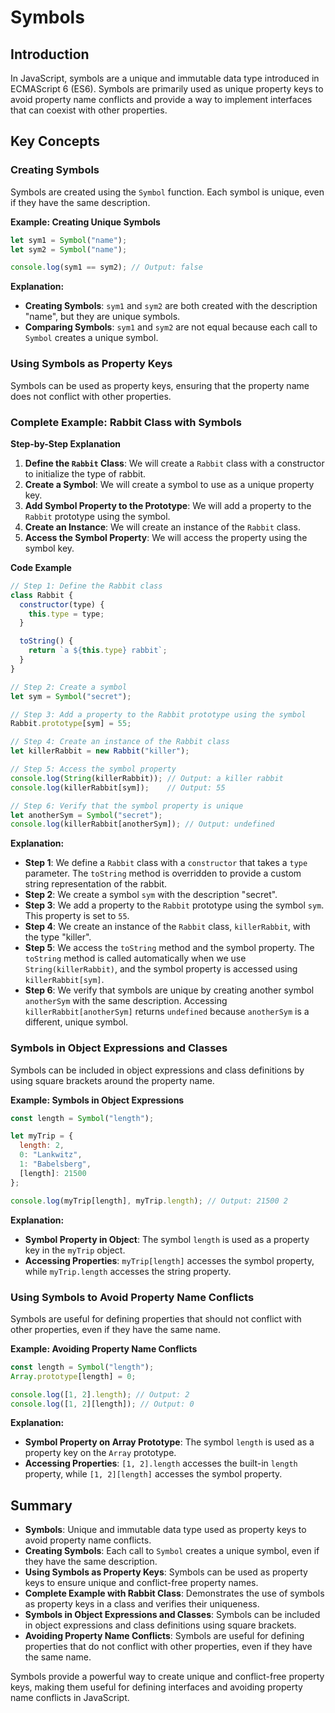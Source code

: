 # Symbols 

## Introduction
In JavaScript, symbols are a unique and immutable data type introduced in ECMAScript 6 (ES6). Symbols are primarily used as unique property keys to avoid property name conflicts and provide a way to implement interfaces that can coexist with other properties.

## Key Concepts

### Creating Symbols
Symbols are created using the `Symbol` function. Each symbol is unique, even if they have the same description.

**Example: Creating Unique Symbols**
```javascript
let sym1 = Symbol("name");
let sym2 = Symbol("name");

console.log(sym1 == sym2); // Output: false
```

**Explanation:**
- **Creating Symbols**: `sym1` and `sym2` are both created with the description "name", but they are unique symbols.
- **Comparing Symbols**: `sym1` and `sym2` are not equal because each call to `Symbol` creates a unique symbol.

### Using Symbols as Property Keys
Symbols can be used as property keys, ensuring that the property name does not conflict with other properties.

### Complete Example: Rabbit Class with Symbols

**Step-by-Step Explanation**

1. **Define the `Rabbit` Class**: We will create a `Rabbit` class with a constructor to initialize the type of rabbit.
2. **Create a Symbol**: We will create a symbol to use as a unique property key.
3. **Add Symbol Property to the Prototype**: We will add a property to the `Rabbit` prototype using the symbol.
4. **Create an Instance**: We will create an instance of the `Rabbit` class.
5. **Access the Symbol Property**: We will access the property using the symbol key.

**Code Example**
```javascript
// Step 1: Define the Rabbit class
class Rabbit {
  constructor(type) {
    this.type = type;
  }

  toString() {
    return `a ${this.type} rabbit`;
  }
}

// Step 2: Create a symbol
let sym = Symbol("secret");

// Step 3: Add a property to the Rabbit prototype using the symbol
Rabbit.prototype[sym] = 55;

// Step 4: Create an instance of the Rabbit class
let killerRabbit = new Rabbit("killer");

// Step 5: Access the symbol property
console.log(String(killerRabbit)); // Output: a killer rabbit
console.log(killerRabbit[sym]);    // Output: 55

// Step 6: Verify that the symbol property is unique
let anotherSym = Symbol("secret");
console.log(killerRabbit[anotherSym]); // Output: undefined
```

**Explanation:**
- **Step 1**: We define a `Rabbit` class with a `constructor` that takes a `type` parameter. The `toString` method is overridden to provide a custom string representation of the rabbit.
- **Step 2**: We create a symbol `sym` with the description "secret".
- **Step 3**: We add a property to the `Rabbit` prototype using the symbol `sym`. This property is set to `55`.
- **Step 4**: We create an instance of the `Rabbit` class, `killerRabbit`, with the type "killer".
- **Step 5**: We access the `toString` method and the symbol property. The `toString` method is called automatically when we use `String(killerRabbit)`, and the symbol property is accessed using `killerRabbit[sym]`.
- **Step 6**: We verify that symbols are unique by creating another symbol `anotherSym` with the same description. Accessing `killerRabbit[anotherSym]` returns `undefined` because `anotherSym` is a different, unique symbol.

### Symbols in Object Expressions and Classes
Symbols can be included in object expressions and class definitions by using square brackets around the property name.

**Example: Symbols in Object Expressions**
```javascript
const length = Symbol("length");

let myTrip = {
  length: 2,
  0: "Lankwitz",
  1: "Babelsberg",
  [length]: 21500
};

console.log(myTrip[length], myTrip.length); // Output: 21500 2
```

**Explanation:**
- **Symbol Property in Object**: The symbol `length` is used as a property key in the `myTrip` object.
- **Accessing Properties**: `myTrip[length]` accesses the symbol property, while `myTrip.length` accesses the string property.

### Using Symbols to Avoid Property Name Conflicts
Symbols are useful for defining properties that should not conflict with other properties, even if they have the same name.

**Example: Avoiding Property Name Conflicts**
```javascript
const length = Symbol("length");
Array.prototype[length] = 0;

console.log([1, 2].length); // Output: 2
console.log([1, 2][length]); // Output: 0
```

**Explanation:**
- **Symbol Property on Array Prototype**: The symbol `length` is used as a property key on the `Array` prototype.
- **Accessing Properties**: `[1, 2].length` accesses the built-in `length` property, while `[1, 2][length]` accesses the symbol property.

## Summary

- **Symbols**: Unique and immutable data type used as property keys to avoid property name conflicts.
- **Creating Symbols**: Each call to `Symbol` creates a unique symbol, even if they have the same description.
- **Using Symbols as Property Keys**: Symbols can be used as property keys to ensure unique and conflict-free property names.
- **Complete Example with Rabbit Class**: Demonstrates the use of symbols as property keys in a class and verifies their uniqueness.
- **Symbols in Object Expressions and Classes**: Symbols can be included in object expressions and class definitions using square brackets.
- **Avoiding Property Name Conflicts**: Symbols are useful for defining properties that do not conflict with other properties, even if they have the same name.

Symbols provide a powerful way to create unique and conflict-free property keys, making them useful for defining interfaces and avoiding property name conflicts in JavaScript.